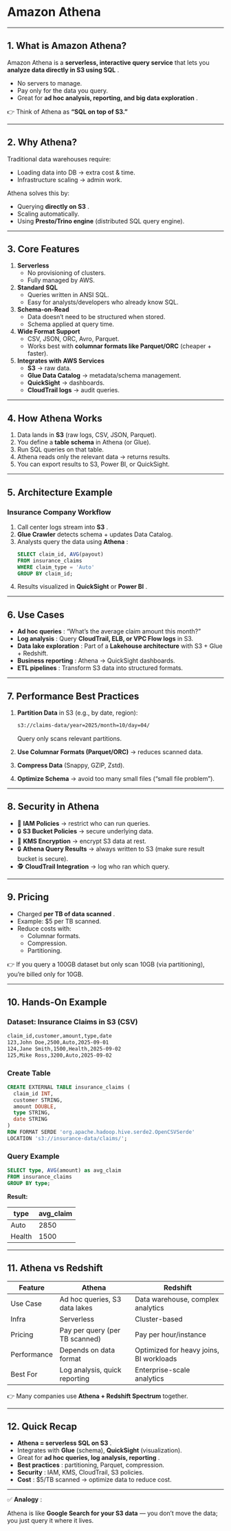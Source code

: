 # **Amazon Athena**

---

## 1. **What is Amazon Athena?**

Amazon Athena is a **serverless, interactive query service** that lets you  **analyze data directly in S3 using SQL** .

* No servers to manage.
* Pay only for the data you query.
* Great for  **ad hoc analysis, reporting, and big data exploration** .

👉 Think of Athena as **“SQL on top of S3.”**

---

## 2. **Why Athena?**

Traditional data warehouses require:

* Loading data into DB → extra cost & time.
* Infrastructure scaling → admin work.

Athena solves this by:

* Querying  **directly on S3** .
* Scaling automatically.
* Using **Presto/Trino engine** (distributed SQL query engine).

---

## 3. **Core Features**

1. **Serverless**
   * No provisioning of clusters.
   * Fully managed by AWS.
2. **Standard SQL**
   * Queries written in ANSI SQL.
   * Easy for analysts/developers who already know SQL.
3. **Schema-on-Read**
   * Data doesn’t need to be structured when stored.
   * Schema applied at query time.
4. **Wide Format Support**
   * CSV, JSON, ORC, Avro, Parquet.
   * Works best with **columnar formats like Parquet/ORC** (cheaper + faster).
5. **Integrates with AWS Services**
   * **S3** → raw data.
   * **Glue Data Catalog** → metadata/schema management.
   * **QuickSight** → dashboards.
   * **CloudTrail logs** → audit queries.

---

## 4. **How Athena Works**

1. Data lands in **S3** (raw logs, CSV, JSON, Parquet).
2. You define a **table schema** in Athena (or Glue).
3. Run SQL queries on that table.
4. Athena reads only the relevant data → returns results.
5. You can export results to S3, Power BI, or QuickSight.

---

## 5. **Architecture Example**

### Insurance Company Workflow

1. Call center logs stream into  **S3** .
2. **Glue Crawler** detects schema + updates Data Catalog.
3. Analysts query the data using  **Athena** :
   ```sql
   SELECT claim_id, AVG(payout) 
   FROM insurance_claims 
   WHERE claim_type = 'Auto' 
   GROUP BY claim_id;
   ```
4. Results visualized in **QuickSight** or  **Power BI** .

---

## 6. **Use Cases**

* **Ad hoc queries** : “What’s the average claim amount this month?”
* **Log analysis** : Query **CloudTrail, ELB, or VPC Flow logs** in S3.
* **Data lake exploration** : Part of a **Lakehouse architecture** with S3 + Glue + Redshift.
* **Business reporting** : Athena → QuickSight dashboards.
* **ETL pipelines** : Transform S3 data into structured formats.

---

## 7. **Performance Best Practices**

1. **Partition Data** in S3 (e.g., by date, region):

   ```bash
   s3://claims-data/year=2025/month=10/day=04/
   ```

   Query only scans relevant partitions.
2. **Use Columnar Formats (Parquet/ORC)** → reduces scanned data.
3. **Compress Data** (Snappy, GZIP, Zstd).
4. **Optimize Schema** → avoid too many small files (“small file problem”).

---

## 8. **Security in Athena**

* 🔑 **IAM Policies** → restrict who can run queries.
* 🔒 **S3 Bucket Policies** → secure underlying data.
* 🔑 **KMS Encryption** → encrypt S3 data at rest.
* 🔒 **Athena Query Results** → always written to S3 (make sure result bucket is secure).
* 🕵️ **CloudTrail Integration** → log who ran which query.

---

## 9. **Pricing**

* Charged  **per TB of data scanned** .
* Example: $5 per TB scanned.
* Reduce costs with:
  * Columnar formats.
  * Compression.
  * Partitioning.

👉 If you query a 100GB dataset but only scan 10GB (via partitioning), you’re billed only for 10GB.

---

## 10. **Hands-On Example**

### Dataset: Insurance Claims in S3 (CSV)

```bash
claim_id,customer,amount,type,date
123,John Doe,2500,Auto,2025-09-01
124,Jane Smith,1500,Health,2025-09-02
125,Mike Ross,3200,Auto,2025-09-02
```

### Create Table

```sql
CREATE EXTERNAL TABLE insurance_claims (
  claim_id INT,
  customer STRING,
  amount DOUBLE,
  type STRING,
  date STRING
)
ROW FORMAT SERDE 'org.apache.hadoop.hive.serde2.OpenCSVSerde'
LOCATION 's3://insurance-data/claims/';
```

### Query Example

```sql
SELECT type, AVG(amount) as avg_claim
FROM insurance_claims
GROUP BY type;
```

**Result:**

| type   | avg_claim |
| ------ | --------- |
| Auto   | 2850      |
| Health | 1500      |

---

## 11. **Athena vs Redshift**

| Feature     | Athena                         | Redshift                                |
| ----------- | ------------------------------ | --------------------------------------- |
| Use Case    | Ad hoc queries, S3 data lakes  | Data warehouse, complex analytics       |
| Infra       | Serverless                     | Cluster-based                           |
| Pricing     | Pay per query (per TB scanned) | Pay per hour/instance                   |
| Performance | Depends on data format         | Optimized for heavy joins, BI workloads |
| Best For    | Log analysis, quick reporting  | Enterprise-scale analytics              |

👉 Many companies use **Athena + Redshift Spectrum** together.

---

## 12. **Quick Recap**

* **Athena = serverless SQL on S3** .
* Integrates with **Glue** (schema), **QuickSight** (visualization).
* Great for  **ad hoc queries, log analysis, reporting** .
* **Best practices** : partitioning, Parquet, compression.
* **Security** : IAM, KMS, CloudTrail, S3 policies.
* **Cost** : $5/TB scanned → optimize data to reduce cost.

---

✅  **Analogy** :

Athena is like **Google Search for your S3 data** — you don’t move the data; you just query it where it lives.
